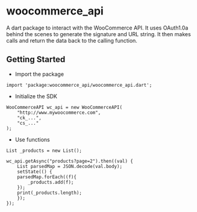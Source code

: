 # woocommerce_api

A dart package to interact with the WooCommerce API. It uses OAuth1.0a behind the scenes to generate the signature and URL string. It then makes calls and return the data back to the calling function.

## Getting Started

- Import the package

`import 'package:woocommerce_api/woocommerce_api.dart';`

- Initialize the SDK

```
WooCommerceAPI wc_api = new WooCommerceAPI(
    "http://www.mywoocommerce.com",
    "ck_...",
    "cs_..."
);
```

- Use functions

```
List _products = new List();

wc_api.getAsync("products?page=2").then((val) {  
    List parsedMap = JSON.decode(val.body);
    setState(() {
    parsedMap.forEach((f){
        _products.add(f);
    }); 
    print(_products.length);
    });
});
```
